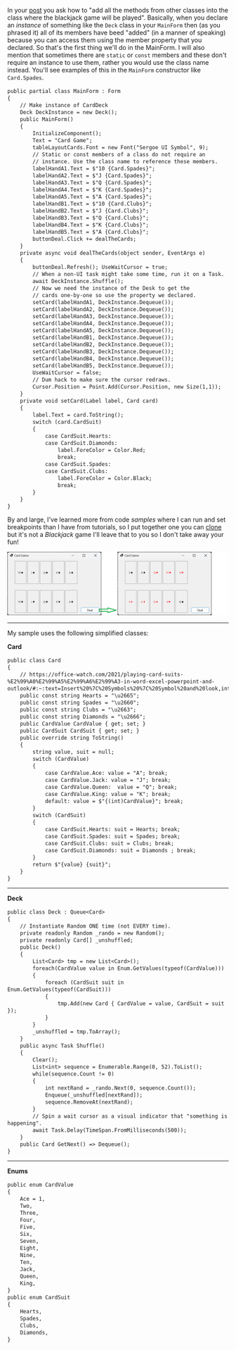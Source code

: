 In your [post](https://stackoverflow.com/q/74744618/5438626) you ask how to "add all the methods from other classes into the class where the blackjack game will be played". Basically, when you declare an _instance_ of something like the `Deck` class in your `MainForm` then (as you phrased it) all of its members have beed "added" (in a manner of speaking) because you can access them using the member property that you declared. So that's the first thing we'll do in the MainForm. I will also mention that sometimes there are `static` or `const` members and these don't require an instance to use them, rather you would use the class name instead. You'll see examples of this in the `MainForm` constructor like `Card.Spades`.

    public partial class MainForm : Form
    {
        // Make instance of CardDeck
        Deck DeckInstance = new Deck();
        public MainForm()
        {
            InitializeComponent();
            Text = "Card Game";
            tableLayoutCards.Font = new Font("Sergoe UI Symbol", 9);
            // Static or const members of a class do not require an
            // instance. Use the class name to reference these members.
            labelHandA1.Text = $"10 {Card.Spades}";
            labelHandA2.Text = $"J {Card.Spades}";
            labelHandA3.Text = $"Q {Card.Spades}";
            labelHandA4.Text = $"K {Card.Spades}";
            labelHandA5.Text = $"A {Card.Spades}";
            labelHandB1.Text = $"10 {Card.Clubs}";
            labelHandB2.Text = $"J {Card.Clubs}";
            labelHandB3.Text = $"Q {Card.Clubs}";
            labelHandB4.Text = $"K {Card.Clubs}";
            labelHandB5.Text = $"A {Card.Clubs}";
            buttonDeal.Click += dealTheCards;
        }
        private async void dealTheCards(object sender, EventArgs e)
        {
            buttonDeal.Refresh(); UseWaitCursor = true;
            // When a non-UI task might take some time, run it on a Task.
            await DeckInstance.Shuffle();
            // Now we need the instance of the Desk to get the
            // cards one-by-one so use the property we declared.
            setCard(labelHandA1, DeckInstance.Dequeue());
            setCard(labelHandA2, DeckInstance.Dequeue());
            setCard(labelHandA3, DeckInstance.Dequeue());
            setCard(labelHandA4, DeckInstance.Dequeue());
            setCard(labelHandA5, DeckInstance.Dequeue());
            setCard(labelHandB1, DeckInstance.Dequeue());
            setCard(labelHandB2, DeckInstance.Dequeue());
            setCard(labelHandB3, DeckInstance.Dequeue());
            setCard(labelHandB4, DeckInstance.Dequeue());
            setCard(labelHandB5, DeckInstance.Dequeue());
            UseWaitCursor = false;
            // Dum hack to make sure the cursor redraws.
            Cursor.Position = Point.Add(Cursor.Position, new Size(1,1));
        }
        private void setCard(Label label, Card card)
        {
            label.Text = card.ToString();
            switch (card.CardSuit)
            {
                case CardSuit.Hearts:
                case CardSuit.Diamonds:
                    label.ForeColor = Color.Red;
                    break;
                case CardSuit.Spades:
                case CardSuit.Clubs:
                    label.ForeColor = Color.Black;
                    break;
            }
        }
    }


By and large, I've learned more from code _samples_ where I can run and set breakpoints than I have from tutorials, so I put together one you can [clone](https://github.com/IVSoftware/card-game-00.git) but it's not a _Blackjack_ game I'll leave that to you so I don't take away your fun!

![screenshot](https://github.com/IVSoftware/card-game-00/blob/master/card-game-00/Screenshots/screenshot.png)

***
My sample uses the following simplified classes:

**Card**

    public class Card
    {
        // https://office-watch.com/2021/playing-card-suits-%E2%99%A0%E2%99%A5%E2%99%A6%E2%99%A3-in-word-excel-powerpoint-and-outlook/#:~:text=Insert%20%7C%20Symbols%20%7C%20Symbol%20and%20look,into%20the%20character%20code%20box.
        public const string Hearts = "\u2665";
        public const string Spades = "\u2660";
        public const string Clubs = "\u2663";
        public const string Diamonds = "\u2666";
        public CardValue CardValue { get; set; }
        public CardSuit CardSuit { get; set; }
        public override string ToString()
        {
            string value, suit = null;
            switch (CardValue)
            {
                case CardValue.Ace: value = "A"; break;
                case CardValue.Jack: value = "J"; break;
                case CardValue.Queen:  value = "Q"; break;
                case CardValue.King: value = "K"; break;
                default: value = $"{(int)CardValue}"; break;
            }
            switch (CardSuit)
            {
                case CardSuit.Hearts: suit = Hearts; break;
                case CardSuit.Spades: suit = Spades; break;
                case CardSuit.Clubs: suit = Clubs; break;
                case CardSuit.Diamonds: suit = Diamonds ; break;
            }
            return $"{value} {suit}";
        }
    }

***
**Deck**

    public class Deck : Queue<Card>
    {
        // Instantiate Random ONE time (not EVERY time).
        private readonly Random _rando = new Random();
        private readonly Card[] _unshuffled;
        public Deck()
        {
            List<Card> tmp = new List<Card>();
            foreach(CardValue value in Enum.GetValues(typeof(CardValue)))
            {
                foreach (CardSuit suit in Enum.GetValues(typeof(CardSuit)))
                {
                    tmp.Add(new Card { CardValue = value, CardSuit = suit });
                }
            }
            _unshuffled = tmp.ToArray();
        }
        public async Task Shuffle()
        {
            Clear();
            List<int> sequence = Enumerable.Range(0, 52).ToList();
            while(sequence.Count != 0)
            {
                int nextRand = _rando.Next(0, sequence.Count());
                Enqueue(_unshuffled[nextRand]);
                sequence.RemoveAt(nextRand);
            }
            // Spin a wait cursor as a visual indicator that "something is happening".
            await Task.Delay(TimeSpan.FromMilliseconds(500)); 
        }
        public Card GetNext() => Dequeue();
    }

***
**Enums**

    public enum CardValue
    {
        Ace = 1,
        Two,
        Three,
        Four,
        Five,
        Six,
        Seven,
        Eight,
        Nine,
        Ten,
        Jack,
        Queen,
        King,
    }
    public enum CardSuit
    {
        Hearts,
        Spades,
        Clubs,
        Diamonds,
    }
